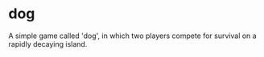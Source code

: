 # dog
A simple game called 'dog', in which two players compete for survival on a rapidly decaying island.
